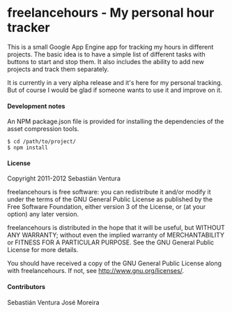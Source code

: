 freelancehours - My personal hour tracker
===========================================

This is a small Google App Engine app for tracking my hours in different
projects. The basic idea is to have a simple list of different tasks 
with buttons to start and stop them. It also includes the ability to add
new projects and track them separately.

It is currently in a very alpha release and it's here for my personal
tracking. But of course I would be glad if someone wants to use it and
improve on it.

#### Development notes

An NPM package.json file is provided for installing the dependencies of the asset compression tools.

    $ cd /path/to/project/
    $ npm install

#### License

Copyright 2011-2012 Sebastián Ventura

freelancehours is free software: you can redistribute it and/or modify
it under the terms of the GNU General Public License as published by
the Free Software Foundation, either version 3 of the License, or
(at your option) any later version.

freelancehours is distributed in the hope that it will be useful,
but WITHOUT ANY WARRANTY; without even the implied warranty of
MERCHANTABILITY or FITNESS FOR A PARTICULAR PURPOSE.  See the
GNU General Public License for more details.

You should have received a copy of the GNU General Public License
along with freelancehours.  If not, see <http://www.gnu.org/licenses/>.

#### Contributors
Sebastián Ventura
José Moreira
